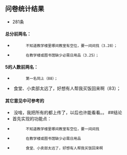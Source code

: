 ## 问卷统计结果
- 281条
#### 总分前两名：
-     ​      不知道教学楼里哪间教室有空位，要一间间找（3.28）；
-     ​      在教学楼或图书馆缺少必需日用品（3.25）；
#### 5的人数前两名：
-     ​      第一名同上（88）；
- ​      食堂、小卖部太远了，好想有人帮我买饭回来啊（83）；
#### 其它意见中可参考的
- ​      没啥，我把所有的都上传了，以后也许能看看。。
##结论
- 首先实现的功能点：
-     ​      不知道教学楼里哪间教室有空位，要一间间找
-     ​      在教学楼或图书馆缺少必需日用品
-     ​      食堂、小卖部太远了，好想有人帮我买饭回来啊